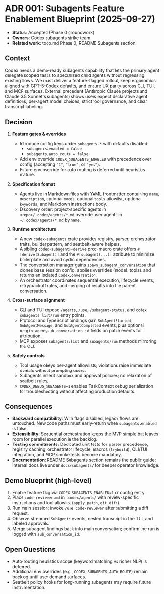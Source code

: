 # ADR 001: Subagents Feature Enablement Blueprint (2025-09-27)

- **Status**: Accepted (Phase 0 groundwork)
- **Owners**: Codex subagents strike team
- **Related work**: todo.md Phase 0, README Subagents section

## Context

Codex needs a demo-ready subagents capability that lets the primary agent delegate scoped tasks to specialized child agents without regressing existing flows. We must deliver a feature-flagged rollout, keep ergonomics aligned with GPT-5-Codex defaults, and ensure UX parity across CLI, TUI, and MCP surfaces. External precedent (Anthropic Claude projects and Claude 3.5 Sonnet's subagents) shows users expect declarative agent definitions, per-agent model choices, strict tool governance, and clear transcript labeling.

## Decision

1. **Feature gates & overrides**
   - Introduce config keys under `subagents.*` with defaults disabled:
     - `subagents.enabled = false`
     - `subagents.auto_route = false`
   - Add env override `CODEX_SUBAGENTS_ENABLED` with precedence over config (accepting `"1"`, `"true"`, or `"yes"`).
   - Future env override for auto routing is deferred until heuristics mature.

2. **Specification format**
   - Agents live in Markdown files with YAML frontmatter containing `name`, `description`, optional `model`, optional `tools` allowlist, optional `keywords`, and Markdown instructions body.
   - Discovery order: project-specific agents in `<repo>/.codex/agents/*.md` override user agents in `~/.codex/agents/*.md` by `name`.

3. **Runtime architecture**
   - A new `codex-subagents` crate provides registry, parser, orchestrator traits, builder pattern, and seatbelt-aware helpers.
   - A sibling `codex-subagents-derive` proc-macro crate offers `#[derive(Subagent)]` and the `#[subagent(...)]` attribute to minimize boilerplate and avoid cyclic dependencies.
   - The conversation manager gains `spawn_subagent_conversation` that clones base session config, applies overrides (model, tools), and returns an isolated `CodexConversation`.
   - An orchestrator coordinates sequential execution, lifecycle events, retry/backoff rules, and merging of results into the parent conversation.

4. **Cross-surface alignment**
   - CLI and TUI expose `/agents`, `/use`, `/subagent-status`, and `codex subagents list/run` entry points.
   - Protocol and TypeScript bindings gain `SubAgentStarted`, `SubAgentMessage`, and `SubAgentCompleted` events, plus optional `origin_agent`/`sub_conversation_id` fields on patch events for attribution.
   - MCP exposes `subagents/list` and `subagents/run` methods mirroring the CLI.

5. **Safety controls**
   - Tool usage obeys per-agent allowlists; violations raise immediate denials without prompting users.
   - Subagents inherit sandbox and approval policies; no relaxation of seatbelt rules.
   - `CODEX_DEBUG_SUBAGENTS=1` enables TaskContext debug serialization for troubleshooting without affecting production defaults.

## Consequences

- **Backward compatibility**: With flags disabled, legacy flows are untouched. New code paths must early-return when `subagents.enabled` is false.
- **Extensibility**: Sequential orchestration keeps the MVP simple but leaves room for parallel execution in the backlog.
- **Testing commitments**: Dedicated unit tests for parser precedence, registry caching, orchestrator lifecycle, macros (`trybuild`), CLI/TUI integration, and MCP smoke tests become mandatory.
- **Documentation**: README Subagents section remains the public guide; internal docs live under `docs/subagents/` for deeper operator knowledge.

## Demo blueprint (high-level)

1. Enable feature flag via `CODEX_SUBAGENTS_ENABLED=1` or config entry.
2. Place `code-reviewer.md` in `.codex/agents/` with review-specific instructions and tool allowlist (`apply_patch`, `git_diff`).
3. Run main session; invoke `/use code-reviewer` after submitting a diff request.
4. Observe streamed `SubAgent*` events, nested transcript in the TUI, and labeled approvals.
5. Merge subagent findings back into main conversation; confirm the run is logged with `sub_conversation_id`.

## Open Questions

- Auto-routing heuristics scope (keyword matching vs richer NLP) is deferred.
- Additional env overrides (e.g., `CODEX_SUBAGENTS_AUTO_ROUTE`) remain backlog until user demand surfaces.
- Seatbelt policy hooks for long-running subagents may require future instrumentation.

